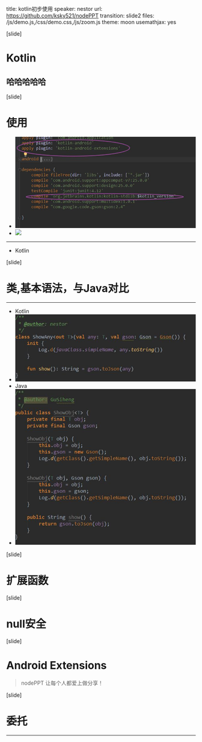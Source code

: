 title: kotlin初步使用
speaker: nestor
url: https://github.com/ksky521/nodePPT
transition: slide2
files: /js/demo.js,/css/demo.css,/js/zoom.js
theme: moon
usemathjax: yes

[slide]
# Kotlin
## 哈哈哈哈哈

[slide]
# 使用
* ![](https://github.com/nesror/nodePPT/blob/master/img/kotlin4.jpg?raw=true)
* ![](https://github.com/nesror/nodePPT/blob/master/img/kotlin5.jpg?raw=true)
----
* Kotlin

[slide]
# 类,基本语法，与Java对比
----
* Kotlin
* ![](https://github.com/nesror/nodePPT/blob/master/img/kotlin1.jpg?raw=true)
* Java
* ![](https://github.com/nesror/nodePPT/blob/master/img/kotlin2.jpg?raw=true)

[slide]
# 扩展函数

[slide]
# null安全

[slide]
# Android Extensions
> nodePPT 让每个人都爱上做分享！

[slide]
# 委托
----
